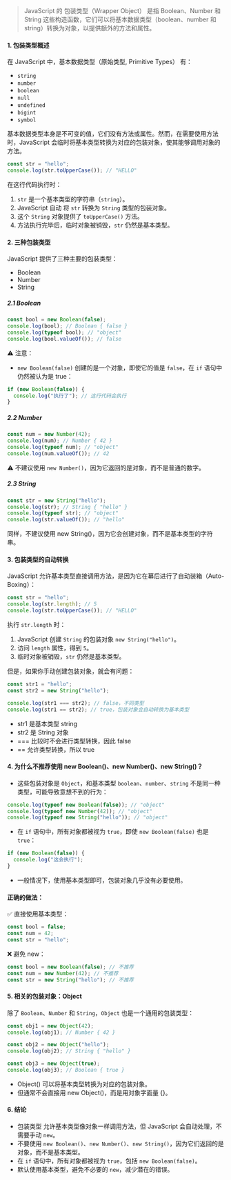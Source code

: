 > JavaScript 的 包装类型（Wrapper Object） 是指 Boolean、Number 和 String 这些构造函数，它们可以将基本数据类型（boolean、number 和 string）转换为对象，以提供额外的方法和属性。

#### 1. 包装类型概述

在 JavaScript 中，基本数据类型（原始类型, Primitive Types） 有：

- `string`
- `number`
- `boolean`
- `null`
- `undefined`
- `bigint`
- `symbol`

基本数据类型本身是不可变的值，它们没有方法或属性。然而，在需要使用方法时，JavaScript 会临时将基本类型转换为对应的包装对象，使其能够调用对象的方法。

```js
const str = "hello";
console.log(str.toUpperCase()); // "HELLO"
```

在这行代码执行时：

1. `str` 是一个基本类型的字符串（`string`）。
2. JavaScript 自动 将 `str` 转换为 `String` 类型的包装对象。
3. 这个 `String` 对象提供了 `toUpperCase()` 方法。
4. 方法执行完毕后，临时对象被销毁，`str` 仍然是基本类型。

#### 2. 三种包装类型

JavaScript 提供了三种主要的包装类型：

- Boolean
- Number
- String

##### 2.1 Boolean

```js
const bool = new Boolean(false);
console.log(bool); // Boolean { false }
console.log(typeof bool); // "object"
console.log(bool.valueOf()); // false
```

⚠️ 注意：

- `new Boolean(false)` 创建的是一个对象，即使它的值是 `false`，在 `if` 语句中仍然被认为是 true：

```js
if (new Boolean(false)) {
  console.log("执行了"); // 这行代码会执行
}
```

##### 2.2 Number

```js
const num = new Number(42);
console.log(num); // Number { 42 }
console.log(typeof num); // "object"
console.log(num.valueOf()); // 42
```

⚠️ 不建议使用 `new Number()`，因为它返回的是对象，而不是普通的数字。

##### 2.3 String

```js
const str = new String("hello");
console.log(str); // String { "hello" }
console.log(typeof str); // "object"
console.log(str.valueOf()); // "hello"
```

同样，不建议使用 new String()，因为它会创建对象，而不是基本类型的字符串。

#### 3. 包装类型的自动转换

JavaScript 允许基本类型直接调用方法，是因为它在幕后进行了自动装箱（Auto-Boxing）：

```js
const str = "hello";
console.log(str.length); // 5
console.log(str.toUpperCase()); // "HELLO"
```

执行 `str.length` 时：

1. JavaScript 创建 `String` 的包装对象 `new String("hello")`。
2. 访问 `length` 属性，得到 `5`。
3. 临时对象被销毁，`str` 仍然是基本类型。

但是，如果你手动创建包装对象，就会有问题：

```js
const str1 = "hello";
const str2 = new String("hello");

console.log(str1 === str2); // false，不同类型
console.log(str1 == str2); // true，包装对象会自动转换为基本类型
```

- str1 是基本类型 string
- str2 是 String 对象
- === 比较时不会进行类型转换，因此 false
- == 允许类型转换，所以 true

#### 4. 为什么不推荐使用 new Boolean()、new Number()、new String()？

- 这些包装对象是 `Object`，和基本类型 `boolean`、`number`、`string` 不是同一种类型，可能导致意想不到的行为：

```js
console.log(typeof new Boolean(false)); // "object"
console.log(typeof new Number(42)); // "object"
console.log(typeof new String("hello")); // "object"
```

- 在 `if` 语句中，所有对象都被视为 `true`，即使 `new Boolean(false)` 也是 `true`：

```js
if (new Boolean(false)) {
  console.log("这会执行");
}
```

- 一般情况下，使用基本类型即可，包装对象几乎没有必要使用。

#### 正确的做法：

✅ 直接使用基本类型：

```js
const bool = false;
const num = 42;
const str = "hello";
```

❌ 避免 new：

```js
const bool = new Boolean(false); // 不推荐
const num = new Number(42); // 不推荐
const str = new String("hello"); // 不推荐
```

#### 5. 相关的包装对象：Object

除了 `Boolean`、`Number` 和 `String`，`Object` 也是一个通用的包装类型：

```js
const obj1 = new Object(42);
console.log(obj1); // Number { 42 }

const obj2 = new Object("hello");
console.log(obj2); // String { "hello" }

const obj3 = new Object(true);
console.log(obj3); // Boolean { true }
```

- Object() 可以将基本类型转换为对应的包装对象。
- 但通常不会直接用 new Object()，而是用对象字面量 {}。

#### 6. 结论

- 包装类型 允许基本类型像对象一样调用方法，但 JavaScript 会自动处理，不需要手动 `new`。
- 不要使用 `new Boolean()`、`new Number()`、`new String()`，因为它们返回的是对象，而不是基本类型。
- 在 `if` 语句中，所有对象都被视为 `true`，包括 `new Boolean(false)`。
- 默认使用基本类型，避免不必要的 `new`，减少潜在的错误。
